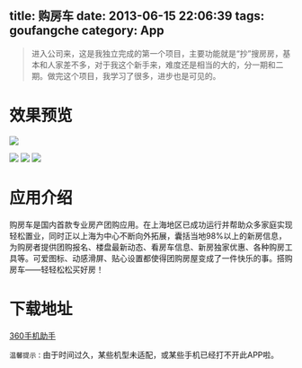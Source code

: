 title: 购房车
date: 2013-06-15 22:06:39
tags: goufangche
category: App
---
> 进入公司来，这是我独立完成的第一个项目，主要功能就是“抄”搜房房，基本和人家差不多，对于我这个新手来，难度还是相当的大的，分一期和二期。做完这个项目，我学习了很多，进步也是可见的。

# 效果预览
![](http://7q5c2h.com1.z0.glb.clouddn.com/goufangche1.jpg)

<!--more-->

![](http://7q5c2h.com1.z0.glb.clouddn.com/goufangche2.jpg)
![](http://7q5c2h.com1.z0.glb.clouddn.com/goufangche3.jpg)
![](http://7q5c2h.com1.z0.glb.clouddn.com/goufangche4.jpg)

# 应用介绍 
购房车是国内首款专业房产团购应用。在上海地区已成功运行并帮助众多家庭实现轻松置业，同时正以上海为中心不断向外拓展，囊括当地98%以上的新房信息，为购房者提供团购报名、楼盘最新动态、看房车信息、新房独家优惠、各种购房工具等。可爱图标、动感滑屏、贴心设置都使得团购房屋变成了一件快乐的事。搭购房车——轻轻松松买好房！

# 下载地址
[360手机助手](http://zhushou.360.cn/detail/index/soft_id/714302?recrefer=SE_D_%E8%B4%AD%E6%88%BF%E8%BD%A6#prev)

`温馨提示：`由于时间过久，某些机型未适配，或某些手机已经打不开此APP啦。